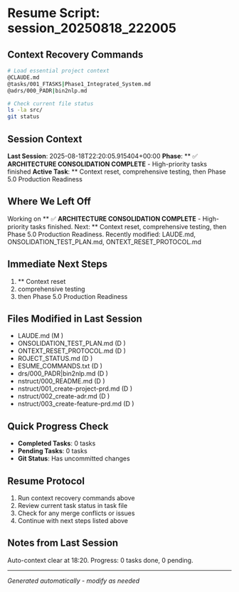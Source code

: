 # Resume Script: session_20250818_222005

## Context Recovery Commands
```bash
# Load essential project context
@CLAUDE.md
@tasks/001_FTASKS|Phase1_Integrated_System.md
@adrs/000_PADR|bin2nlp.md

# Check current file status
ls -la src/
git status
```

## Session Context
**Last Session**: 2025-08-18T22:20:05.915404+00:00
**Phase**: ** ✅ **ARCHITECTURE CONSOLIDATION COMPLETE** - High-priority tasks finished
**Active Task**: ** Context reset, comprehensive testing, then Phase 5.0 Production Readiness

## Where We Left Off
Working on ** ✅ **ARCHITECTURE CONSOLIDATION COMPLETE** - High-priority tasks finished. Next: ** Context reset, comprehensive testing, then Phase 5.0 Production Readiness. Recently modified: LAUDE.md, ONSOLIDATION_TEST_PLAN.md, ONTEXT_RESET_PROTOCOL.md

## Immediate Next Steps
1. ** Context reset
2. comprehensive testing
3. then Phase 5.0 Production Readiness

## Files Modified in Last Session
- LAUDE.md (M )
- ONSOLIDATION_TEST_PLAN.md (D )
- ONTEXT_RESET_PROTOCOL.md (D )
- ROJECT_STATUS.md (D )
- ESUME_COMMANDS.txt (D )
- drs/000_PADR|bin2nlp.md (D )
- nstruct/000_README.md (D )
- nstruct/001_create-project-prd.md (D )
- nstruct/002_create-adr.md (D )
- nstruct/003_create-feature-prd.md (D )

## Quick Progress Check
- **Completed Tasks**: 0 tasks
- **Pending Tasks**: 0 tasks
- **Git Status**: Has uncommitted changes

## Resume Protocol
1. Run context recovery commands above
2. Review current task status in task file
3. Check for any merge conflicts or issues
4. Continue with next steps listed above

## Notes from Last Session
Auto-context clear at 18:20. Progress: 0 tasks done, 0 pending.

---
*Generated automatically - modify as needed*

